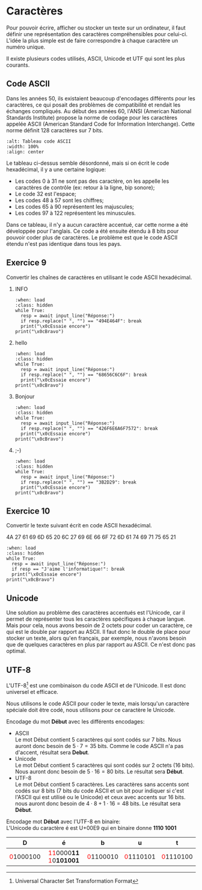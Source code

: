 <!-- Copyright 2024 Caroline Blank <caro@c-space.org> -->
<!-- SPDX-License-Identifier: CC-BY-NC-SA-4.0 -->

# Caractères

Pour pouvoir écrire, afficher ou stocker un texte sur un ordinateur, il faut
définir une représentation des caractères compréhensibles pour celui-ci. L'idée
la plus simple est de faire correspondre à chaque caractère un numéro unique.

Il existe plusieurs codes utilisés, ASCII, Unicode et UTF qui sont les plus
courants.

## Code ASCII

Dans les années 50, ils existaient beaucoup d'encodages différents pour les
caractères, ce qui posait des problèmes de compatibilité et rendait les échanges
compliqués. Au début des années 60, l'ANSI (American National Standards
Institute) propose la norme de codage pour les caractères appelée ASCII
(American Standard Code for Information Interchange). Cette norme définit 128
caractères sur 7 bits.

```{figure} images/ascii.png
:alt: Tableau code ASCII
:width: 100%
:align: center
```

Le tableau ci-dessus semble désordonné, mais si on écrit le code hexadécimal, il
y a une certaine logique:
- Les codes 0 à 31 ne sont pas des caractère, on les appelle les caractères de
contrôle (ex: retour à la ligne, bip sonore);
- Le code 32 est l'espace;
- Les codes 48 à 57 sont les chiffres;
- Les codes 65 à 90 représentent les majuscules;
- Les codes 97 à 122 représentent les minuscules.

Dans ce tableau, il n'y a aucun caractère accentué, car cette norme a été
développée pour l'anglais. Ce code a été ensuite étendu à 8 bits pour pouvoir
coder plus de caractères. Le problème est que le code ASCII étendu n'est pas
identique dans tous les pays.


## Exercice 9

Convertir les chaînes de caractères en utilisant le code ASCII hexadécimal.
1. INFO

    ```{exec} python
    :when: load
    :class: hidden
    while True:
      resp = await input_line("Réponse:")
      if resp.replace(" ", "") == "494E464F": break
      print("\x0cEssaie encore")
    print("\x0cBravo")
    ```

2. hello

    ```{exec} python
    :when: load
    :class: hidden
    while True:
      resp = await input_line("Réponse:")
      if resp.replace(" ", "") == "68656C6C6F": break
      print("\x0cEssaie encore")
    print("\x0cBravo")
    ```

3. Bonjour

    ```{exec} python
    :when: load
    :class: hidden
    while True:
      resp = await input_line("Réponse:")
      if resp.replace(" ", "") == "426F6E6A6F7572": break
      print("\x0cEssaie encore")
    print("\x0cBravo")
    ```

4. ;-)

    ```{exec} python
    :when: load
    :class: hidden
    while True:
      resp = await input_line("Réponse:")
      if resp.replace(" ", "") == "3B2D29": break
      print("\x0cEssaie encore")
    print("\x0cBravo")
    ```

## Exercice 10

Convertir le texte suivant écrit en code ASCII hexadécimal.

4A 27 61 69 6D 65 20 6C 27 69 6E 66 6F 72 6D 61 74 69 71 75 65 21


```{exec} python
:when: load
:class: hidden
while True:
  resp = await input_line("Réponse:")
  if resp == "J'aime l'informatique!": break
  print("\x0cEssaie encore")
print("\x0cBravo")
```

<!--
### Exercice 11

Comment peut-on transformer un lettre majuscule en lettre minuscule et
vice-versa en utilisant le code ASCII?
-->

## Unicode

Une solution au problème des caractères accentués est l'Unicode, car il permet
de représenter tous les caractères spécifiques à chaque langue. Mais pour cela,
nous avons besoin de 2 octets pour coder un caractère, ce qui est le double par
rapport au ASCII. Il faut donc le double de place pour stocker un texte, alors
qu'en français, par exemple, nous n'avons besoin que de quelques caractères en
plus par rapport au ASCII. Ce n'est donc pas optimal.

## UTF-8

L'UTF-8[^sn1] est une combinaison du code ASCII et de l'Unicode. Il est donc
universel et efficace.
[^sn1]: Universal Character Set Transformation Format

Nous utilisons le code ASCII pour coder le texte, mais lorsqu'un caractère
spéciale doit être codé, nous utilisons pour ce caractère le Unicode.

Encodage du mot **Début** avec les différents encodages:
- ASCII\
 Le mot Début contient 5 caractères qui sont codés sur 7 bits. Nous auront donc
 besoin de $5 \cdot 7 = 35$ bits. Comme le code ASCII n'a pas d'accent,
 résultat sera **Debut**.
- Unicode\
 Le mot Début contient 5 caractères qui sont codés sur 2 octets (16 bits). Nous
 auront donc besoin de $5 \cdot 16 = 80$ bits. Le résultat sera **Début**.
- UTF-8\
 Le mot Début contient 5 caractères. Les caractères sans accents sont codés sur
 8 bits (7 bits du code ASCII et un bit pour indiquer si c'est l'ASCII qui est
 utilisé ou le Unicode) et ceux avec accents sur 16 bits. nous auront donc
 besoin de $4 \cdot 8 + 1 \cdot 16 = 48$ bits. Le résultat sera **Début**.

Encodage mot **Début** avec l'UTF-8 en binaire:\
L'Unicode du caractère é est U+00E9 qui en binaire donne **1110 1001**

| D    | é    | b    | u    | t    |
|:----:|:----:|:----:|:----:|:----:|
|<span style="color:red">0</span>1000100| <span style="color:red">11</span>0000**11** <span style="color:red">1</span>0**101001**| <span style="color:red">0</span>1100010| <span style="color:red">0</span>1110101| <span style="color:red">0</span>1110100|

<!--
### Exercice 12

Pourquoi n'utilise-t-on pas toujours l'unicode étant donné que nous pouvons
coder tous les caractères pour chaque langue?

### Exercice 13

Quels sont les avantages et les inconvénients des différents encodages?
-->
